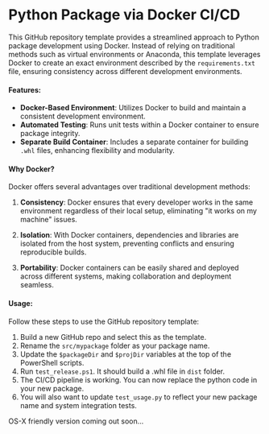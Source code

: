 # Python Package via Docker CI/CD

This GitHub repository template provides a streamlined approach to Python package development using Docker. Instead of relying on traditional methods such as virtual environments or Anaconda, this template leverages Docker to create an exact environment described by the `requirements.txt` file, ensuring consistency across different development environments.

#### Features:
- **Docker-Based Environment**: Utilizes Docker to build and maintain a consistent development environment.
- **Automated Testing**: Runs unit tests within a Docker container to ensure package integrity.
- **Separate Build Container**: Includes a separate container for building `.whl` files, enhancing flexibility and modularity.

#### Why Docker?

Docker offers several advantages over traditional development methods:

1. **Consistency**: Docker ensures that every developer works in the same environment regardless of their local setup, eliminating "it works on my machine" issues.
   
2. **Isolation**: With Docker containers, dependencies and libraries are isolated from the host system, preventing conflicts and ensuring reproducible builds.
   
3. **Portability**: Docker containers can be easily shared and deployed across different systems, making collaboration and deployment seamless.

#### Usage:

Follow these steps to use the GitHub repository template:

1. Build a new GitHub repo and select this as the template.
2. Rename the `src/mypackage` folder as your package name.
3. Update the `$packageDir` and `$projDir` variables at the top of the PowerShell scripts.
4. Run `test_release.ps1`. It should build a .whl file in `dist` folder.
5. The CI/CD pipeline is working. You can now replace the python code in your new package.
6. You will also want to update `test_usage.py` to reflect your new package name and system integration tests.

OS-X friendly version coming out soon...

